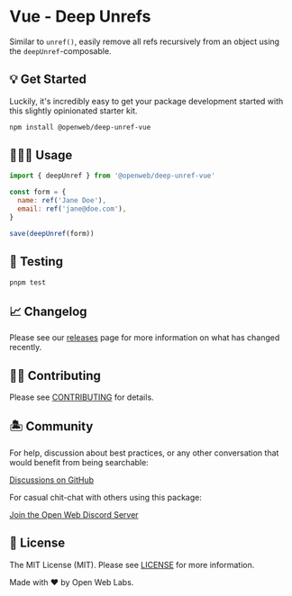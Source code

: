 # Vue - Deep Unrefs

Similar to `unref()`, easily remove all refs recursively from an object using the `deepUnref`-composable.

## 💡 Get Started

Luckily, it's incredibly easy to get your package development started with this slightly opinionated starter kit.

```bash
npm install @openweb/deep-unref-vue
```

## 👩🏽‍💻 Usage

```js
import { deepUnref } from '@openweb/deep-unref-vue'

const form = {
  name: ref('Jane Doe'),
  email: ref('jane@doe.com'),
}

save(deepUnref(form))
```

## 🧪 Testing

```bash
pnpm test
```

## 📈 Changelog

Please see our [releases](https://github.com/meemalabs/deep-unref-vue/releases) page for more information on what has changed recently.

## 💪🏼 Contributing

Please see [CONTRIBUTING](.github/CONTRIBUTING.md) for details.

## 🏝 Community

For help, discussion about best practices, or any other conversation that would benefit from being searchable:

[Discussions on GitHub](https://github.com/openweblabs/deep-unref-vue/discussions)

For casual chit-chat with others using this package:

[Join the Open Web Discord Server](https://discord.ow3.org)

## 📄 License

The MIT License (MIT). Please see [LICENSE](LICENSE.md) for more information.

Made with ❤️ by Open Web Labs.
